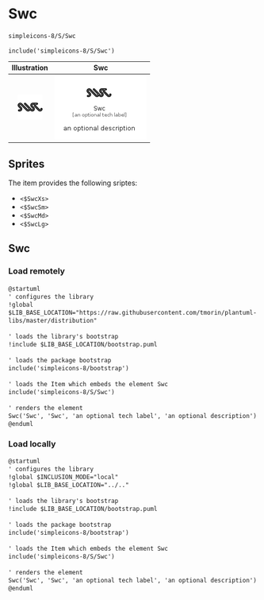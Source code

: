 # Swc


```text
simpleicons-8/S/Swc
```

```text
include('simpleicons-8/S/Swc')
```



| Illustration | Swc |
| :---: | :---: |
| ![illustration for Illustration](../../simpleicons-8/S/Swc.png) | ![illustration for Swc](../../simpleicons-8/S/Swc.Local.png) |



## Sprites
The item provides the following sriptes:

- `<$SwcXs>`
- `<$SwcSm>`
- `<$SwcMd>`
- `<$SwcLg>`





## Swc

### Load remotely
```plantuml
@startuml
' configures the library
!global $LIB_BASE_LOCATION="https://raw.githubusercontent.com/tmorin/plantuml-libs/master/distribution"

' loads the library's bootstrap
!include $LIB_BASE_LOCATION/bootstrap.puml

' loads the package bootstrap
include('simpleicons-8/bootstrap')

' loads the Item which embeds the element Swc
include('simpleicons-8/S/Swc')

' renders the element
Swc('Swc', 'Swc', 'an optional tech label', 'an optional description')
@enduml
```

### Load locally
```plantuml
@startuml
' configures the library
!global $INCLUSION_MODE="local"
!global $LIB_BASE_LOCATION="../.."

' loads the library's bootstrap
!include $LIB_BASE_LOCATION/bootstrap.puml

' loads the package bootstrap
include('simpleicons-8/bootstrap')

' loads the Item which embeds the element Swc
include('simpleicons-8/S/Swc')

' renders the element
Swc('Swc', 'Swc', 'an optional tech label', 'an optional description')
@enduml
```

